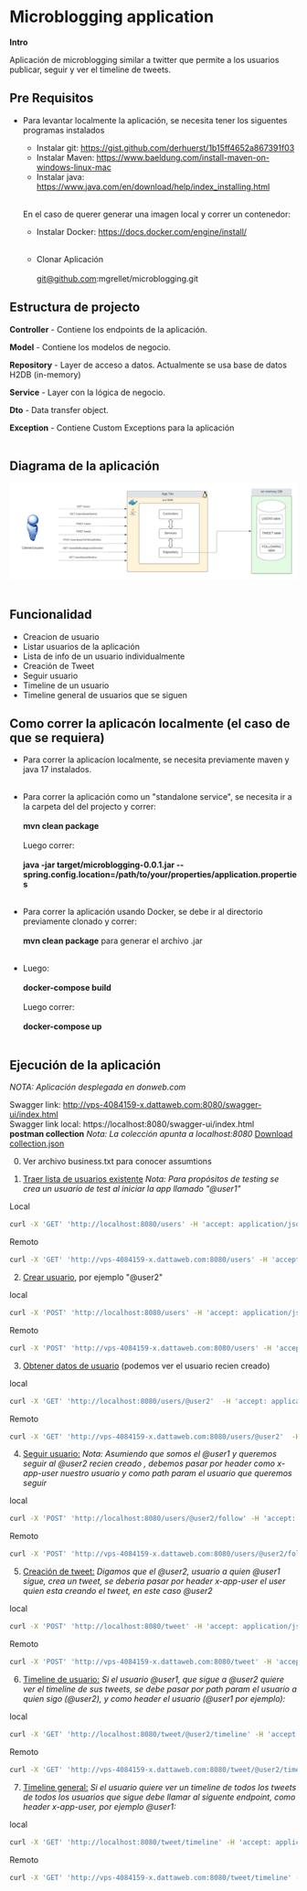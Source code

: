 Microblogging application
======================================

**Intro**

Aplicación de microblogging similar a twitter que
permite a los usuarios publicar, seguir y ver el timeline de tweets.

**Pre Requisitos**
--------

- Para levantar localmente la aplicación, se necesita tener los siguentes
  programas instalados

    - Instalar git: https://gist.github.com/derhuerst/1b15ff4652a867391f03
      <br />
    - Instalar Maven: https://www.baeldung.com/install-maven-on-windows-linux-mac
      <br />
    - Instalar java: https://www.java.com/en/download/help/index_installing.html
      <br />  <br />

  En el caso de querer generar una imagen local y correr un contenedor:

    - Instalar Docker: https://docs.docker.com/engine/install/
      <br />  <br />

    - Clonar Aplicación
      <br />  <br />
      git@github.com:mgrellet/microblogging.git

**Estructura de projecto**
----------
**Controller** - Contiene los endpoints de la aplicación.

**Model** - Contiene los modelos de negocio.

**Repository** - Layer de acceso a datos. Actualmente se usa base de datos H2DB (in-memory)

**Service** - Layer con la lógica de negocio.

**Dto** - Data transfer object.

**Exception** - Contiene Custom Exceptions para la aplicación
<br /><br />

**Diagrama de la aplicación**
---------------------------------------
![Scheme](assets/img/diagram.png)
<br /><br />

**Funcionalidad**
---------------------------------------

- Creacion de usuario
- Listar usuarios de la aplicación
- Lista de info de un usuario individualmente
- Creación de Tweet
- Seguir usuario
- Timeline de un usuario
- Timeline general de usuarios que se siguen

**Como correr la aplicacón localmente (el caso de que se requiera)**
--------

- Para correr la aplicacíon localmente, se necesita previamente maven y java 17 instalados.
  <br /><br />

- Para correr la aplicación como un "standalone service", se necesita ir a la carpeta del
  del projecto y correr:
  <br /><br />
  **mvn clean package**
  <br /><br />
  Luego correr:
  <br /><br />
  **java -jar target/microblogging-0.0.1.jar --spring.config.location=/path/to/your/properties/application.properties**
  <br /><br />

- Para correr la aplicación usando Docker, se debe ir al directorio previamente clonado y correr:
  <br /><br />
  **mvn clean package** para generar el archivo .jar
  <br /><br />
- Luego:
  <br /><br />
  **docker-compose build**
  <br /><br />
  Luego correr:
  <br /><br />
  **docker-compose up**
  <br /><br />

**Ejecución de la aplicación**
---------------------------------------

<i>NOTA: Aplicación desplegada en donweb.com </i>

Swagger link: http://vps-4084159-x.dattaweb.com:8080/swagger-ui/index.html
<br>
Swagger link local: https://localhost:8080/swagger-ui/index.html
<br>
**postman collection**
<i>Nota: La colección apunta a localhost:8080</i>
[Download collection.json](https://raw.githubusercontent.com/mgrellet/microblogging/main/assets/microblogging.postman_collection.json)

0) Ver archivo business.txt para conocer assumtions

1) <u>Traer lista de usuarios existente</u>
   <i>Nota: Para propósitos de testing se crea un usuario de test al iniciar la app
   llamado "@user1"</i>

Local

```bash
curl -X 'GET' 'http://localhost:8080/users' -H 'accept: application/json'
```

Remoto

```bash
curl -X 'GET' 'http://vps-4084159-x.dattaweb.com:8080/users' -H 'accept: application/json'
```

2) <u>Crear usuario</u>, por ejemplo "@user2"

local

```bash
curl -X 'POST' 'http://localhost:8080/users' -H 'accept: application/json' -H 'Content-Type: application/json' -d '{"userName": "@user2"}'
```

Remoto

```bash
curl -X 'POST' 'http://vps-4084159-x.dattaweb.com:8080/users' -H 'accept: application/json' -H 'Content-Type: application/json' -d '{"userName": "@user2"}'
```

3) <u>Obtener datos de usuario</u> (podemos ver el usuario recien creado)

local

```bash
curl -X 'GET' 'http://localhost:8080/users/@user2'  -H 'accept: application/json'
```

Remoto

```bash
curl -X 'GET' 'http://vps-4084159-x.dattaweb.com:8080/users/@user2'  -H 'accept: application/json'
```

4) <u>Seguir usuario:</u>
   <i>Nota: Asumiendo que somos el @user1 y queremos seguir al @user2 recien creado
   , debemos pasar por header como x-app-user nuestro usuario y como path param el
   usuario que queremos seguir</i>

local

```bash
curl -X 'POST' 'http://localhost:8080/users/@user2/follow' -H 'accept: application/json' -H 'x-app-user: @user1' -d ''
```

Remoto

```bash
curl -X 'POST' 'http://vps-4084159-x.dattaweb.com:8080/users/@user2/follow' -H 'accept: application/json' -H 'x-app-user: @user1' -d ''
```

5) <u>Creación de tweet:</u>
   <i>Digamos que el @user2, usuario a quien @user1 sigue, crea un tweet, se deberia
   pasar por header x-app-user el user quien esta creando el tweet, en este caso @user2</i>

local

```bash
curl -X 'POST' 'http://localhost:8080/tweet' -H 'accept: application/json' -H 'x-app-user: @user2' -H 'Content-Type: application/json' -d '{"tweet": "Este es un tweet"}'
```

Remoto

```bash
curl -X 'POST' 'http://vps-4084159-x.dattaweb.com:8080/tweet' -H 'accept: application/json' -H 'x-app-user: @user2' -H 'Content-Type: application/json' -d '{"tweet": "Este es un tweet"}'
```

6) <u>Timeline de usuario:</u>
   <i>Si el usuario @user1, que sigue a @user2 quiere ver el timeline de sus tweets,
   se debe pasar por path param el usuario a quien sigo (@user2), y como header el usuario (@user1
   por ejemplo):</i>

local

```bash
curl -X 'GET' 'http://localhost:8080/tweet/@user2/timeline' -H 'accept: application/json' -H 'x-app-user: @user1'
```

Remoto

```bash
curl -X 'GET' 'http://vps-4084159-x.dattaweb.com:8080/tweet/@user2/timeline' -H 'accept: application/json' -H 'x-app-user: @user1'
```

7) <u>Timeline general:</u>
   <i>Si el usuario quiere ver un timeline de todos los tweets de todos los usuarios que sigue
   debe llamar al siguente endpoint, como header x-app-user, por ejemplo @user1:</i>

local

```bash
curl -X 'GET' 'http://localhost:8080/tweet/timeline' -H 'accept: application/json' -H 'x-app-user: @user1'
```

Remoto

```bash
curl -X 'GET' 'http://vps-4084159-x.dattaweb.com:8080/tweet/timeline' -H 'accept: application/json' -H 'x-app-user: @user1'
```
